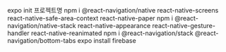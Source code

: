 expo init 프로젝트명
npm i @react-navigation/native react-native-screens react-native-safe-area-context react-native-paper
npm i @react-navigation/native-stack react-native-appearance react-native-gesture-handler react-native-reanimated
npm i @react-navigation/stack @react-navigation/bottom-tabs
expo install firebase
